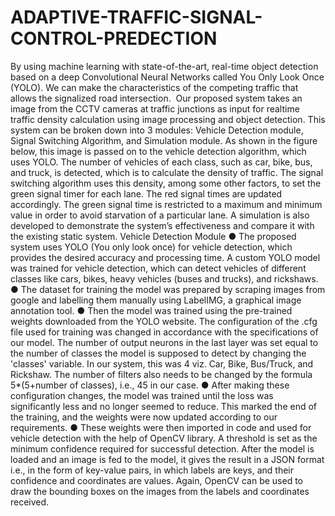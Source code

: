 # ADAPTIVE-TRAFFIC-SIGNAL-CONTROL-PREDECTION
By using machine learning with state-of-the-art, real-time object detection based on a deep Convolutional Neural Networks called You Only Look Once (YOLO). We can make the characteristics of the competing traffic that allows  the signalized road intersection.  
Our proposed system takes an image from the CCTV cameras at traffic junctions as input for realtime traffic density calculation using image processing and object detection. This system can be
broken down into 3 modules: Vehicle Detection module, Signal Switching Algorithm, and
Simulation module. As shown in the figure below, this image is passed on to the vehicle detection
algorithm, which uses YOLO. The number of vehicles of each class, such as car, bike, bus, and
truck, is detected, which is to calculate the density of traffic. The signal switching algorithm uses
this density, among some other factors, to set the green signal timer for each lane. The red signal
times are updated accordingly. The green signal time is restricted to a maximum and minimum
value in order to avoid starvation of a particular lane. A simulation is also developed to
demonstrate the system’s effectiveness and compare it with the existing static system.
Vehicle Detection Module
● The proposed system uses YOLO (You only look once) for vehicle detection, which
provides the desired accuracy and processing time. A custom YOLO model was trained for
vehicle detection, which can detect vehicles of different classes like cars, bikes, heavy
vehicles (buses and trucks), and rickshaws.
● The dataset for training the model was prepared by scraping images from google and
labelling them manually using LabelIMG, a graphical image annotation tool.
● Then the model was trained using the pre-trained weights downloaded from the YOLO
website. The configuration of the .cfg file used for training was changed in accordance with
the specifications of our model. The number of output neurons in the last layer was set
equal to the number of classes the model is supposed to detect by changing the 'classes'
variable. In our system, this was 4 viz. Car, Bike, Bus/Truck, and Rickshaw. The number
of filters also needs to be changed by the formula 5*(5+number of classes), i.e., 45 in our
case.
● After making these configuration changes, the model was trained until the loss was
significantly less and no longer seemed to reduce. This marked the end of the training, and
the weights were now updated according to our requirements.
● These weights were then imported in code and used for vehicle detection with the help of
OpenCV library. A threshold is set as the minimum confidence required for successful
detection. After the model is loaded and an image is fed to the model, it gives the result in
a JSON format i.e., in the form of key-value pairs, in which labels are keys, and their
confidence and coordinates are values. Again, OpenCV can be used to draw the bounding boxes on the images from the labels and coordinates received. 
